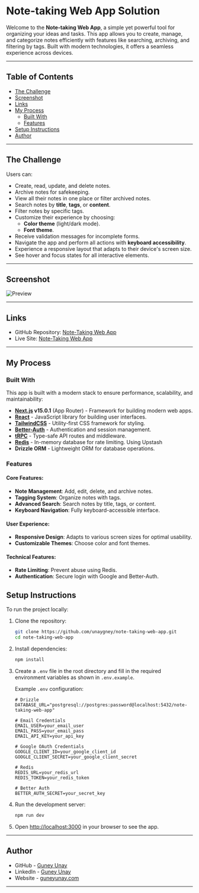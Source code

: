 # Note-taking Web App Solution

Welcome to the **Note-taking Web App**, a simple yet powerful tool for
organizing your ideas and tasks. This app allows you to create, manage, and
categorize notes efficiently with features like searching, archiving, and
filtering by tags. Built with modern technologies, it offers a seamless
experience across devices.

---

## Table of Contents

- [The Challenge](#the-challenge)
- [Screenshot](#screenshot)
- [Links](#links)
- [My Process](#my-process)
  - [Built With](#built-with)
  - [Features](#features)
- [Setup Instructions](#setup-instructions)
- [Author](#author)

---

## The Challenge

Users can:

- Create, read, update, and delete notes.
- Archive notes for safekeeping.
- View all their notes in one place or filter archived notes.
- Search notes by **title**, **tags**, or **content**.
- Filter notes by specific tags.
- Customize their experience by choosing:
  - **Color theme** (light/dark mode).
  - **Font theme**.
- Receive validation messages for incomplete forms.
- Navigate the app and perform all actions with **keyboard accessibility**.
- Experience a responsive layout that adapts to their device's screen size.
- See hover and focus states for all interactive elements.

---

## Screenshot

![Preview](/preview.jpg)

---

## Links

- GitHub Repository:
  [Note-Taking Web App](https://github.com/unaygney/note-taking-web-app)
- Live Site: [Note-Taking Web App](https://note-taking-web-app-tau.vercel.app)

---

## My Process

### Built With

This app is built with a modern stack to ensure performance, scalability, and
maintainability:

- **[Next.js](https://nextjs.org/) v15.0.1** (App Router) - Framework for
  building modern web apps.
- **[React](https://reactjs.org/)** - JavaScript library for building user
  interfaces.
- **[TailwindCSS](https://tailwindcss.com/)** - Utility-first CSS framework for
  styling.
- **[Better-Auth](https://better-auth.dev/)** - Authentication and session
  management.
- **[tRPC](https://trpc.io/)** - Type-safe API routes and middleware.
- **[Redis](https://upstash.com/)** - In-memory database for rate limiting.
  Using Upstash
- **Drizzle ORM** - Lightweight ORM for database operations.

### Features

#### Core Features:

- **Note Management**: Add, edit, delete, and archive notes.
- **Tagging System**: Organize notes with tags.
- **Advanced Search**: Search notes by title, tags, or content.
- **Keyboard Navigation**: Fully keyboard-accessible interface.

#### User Experience:

- **Responsive Design**: Adapts to various screen sizes for optimal usability.
- **Customizable Themes**: Choose color and font themes.

#### Technical Features:

- **Rate Limiting**: Prevent abuse using Redis.
- **Authentication**: Secure login with Google and Better-Auth.

## Setup Instructions

To run the project locally:

1. Clone the repository:

   ```bash
   git clone https://github.com/unaygney/note-taking-web-app.git
   cd note-taking-web-app
   ```

2. Install dependencies:

   ```bash
   npm install
   ```

3. Create a `.env` file in the root directory and fill in the required
   environment variables as shown in `.env.example`.

   Example `.env` configuration:

   ```env
   # Drizzle
   DATABASE_URL="postgresql://postgres:password@localhost:5432/note-taking-web-app"

   # Email Credentials
   EMAIL_USER=your_email_user
   EMAIL_PASS=your_email_pass
   EMAIL_API_KEY=your_api_key

   # Google OAuth Credentials
   GOOGLE_CLIENT_ID=your_google_client_id
   GOOGLE_CLIENT_SECRET=your_google_client_secret

   # Redis
   REDIS_URL=your_redis_url
   REDIS_TOKEN=your_redis_token

   # Better Auth
   BETTER_AUTH_SECRET=your_secret_key
   ```

4. Run the development server:

   ```bash
   npm run dev
   ```

5. Open [http://localhost:3000](http://localhost:3000) in your browser to see
   the app.

---

## Author

- GitHub - [Guney Unay](https://github.com/unaygney)
- LinkedIn - [Guney Unay](https://www.linkedin.com/in/guneyunay/)
- Website - [guneyunay.com](https://www.guneyunay.com)

---
